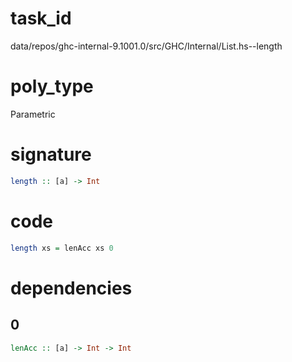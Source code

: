 
# task_id
data/repos/ghc-internal-9.1001.0/src/GHC/Internal/List.hs--length

# poly_type
Parametric

# signature
```haskell
length :: [a] -> Int
```   

# code
```haskell
length xs = lenAcc xs 0
```

# dependencies
## 0
```haskell
lenAcc :: [a] -> Int -> Int
```
